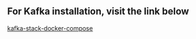 ## For Kafka installation, visit the link below
[kafka-stack-docker-compose](https://github.com/conduktor/kafka-stack-docker-compose)

